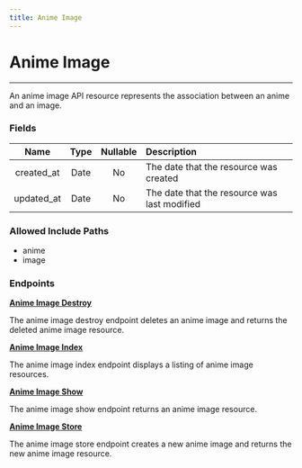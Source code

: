 ```yaml
---
title: Anime Image
---
```


# Anime Image

---

An anime image API resource represents the association between an anime and an image.

### Fields

|    Name    |  Type   | Nullable | Description                                  |
| :--------: | :-----: | :------: | :------------------------------------------- |
| created_at | Date    | No       | The date that the resource was created       |
| updated_at | Date    | No       | The date that the resource was last modified |

### Allowed Include Paths

* anime
* image

### Endpoints

**[Anime Image Destroy](/wiki/animeimage/destroy/)**

The anime image destroy endpoint deletes an anime image and returns the deleted anime image resource.

**[Anime Image Index](/wiki/animeimage/index/)**

The anime image index endpoint displays a listing of anime image resources.

**[Anime Image Show](/wiki/animeimage/show/)**

The anime image show endpoint returns an anime image resource.

**[Anime Image Store](/wiki/animeimage/store/)**

The anime image store endpoint creates a new anime image and returns the new anime image resource.